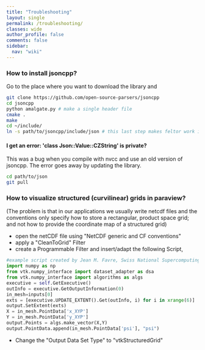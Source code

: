 ```yaml
---
title: "Troubleshooting"
layout: single
permalink: /troubleshooting/
classes: wide
author_profile: false
comments: false
sidebar:
  nav: "wiki"
---
```


### How to install jsoncpp?

Go to the place where you want to download the library and
```sh
git clone https://github.com/open-source-parsers/jsoncpp
cd jsoncpp
python amalgate.py # make a single header file
cmake .
make
cd ~/include/
ln -s path/to/jsoncpp/include/json # this last step makes feltor work in the default configuration
```

#### I get an error:  'class Json::Value::CZString' is private?
This was a bug when you compile with nvcc and use an old version of jsoncpp.
The error goes away by updating the library.
```sh
cd path/to/json
git pull
```

### How to visualize structured (curvilinear) grids in paraview?

(The problem is that in our applications we usually write netcdf files
and the conventions only specify how to store a rectangular, product
space grid; and not how to provide the coordinate map of a structured
grid) 

- open the netCDF file using "NetCDF generic and CF conventions" 
- apply a "CleanToGrid" Filter
- create a Programmable Filter and insert/adapt the following Script, 


```python
#example script created by Jean M. Favre, Swiss National Supercomputing Center
import numpy as np
from vtk.numpy_interface import dataset_adapter as dsa
from vtk.numpy_interface import algorithms as algs
executive = self.GetExecutive()
outInfo = executive.GetOutputInformation(0)
in_mesh=inputs[0]
exts = [executive.UPDATE_EXTENT().Get(outInfo, i) for i in xrange(6)]
output.SetExtent(exts) 
X = in_mesh.PointData['x_XYP']
Y = in_mesh.PointData['y_XYP']
output.Points = algs.make_vector(X,Y)
output.PointData.append(in_mesh.PointData['psi'], "psi")
```
- Change the "Output Data Set Type" to "vtkStructuredGrid"
